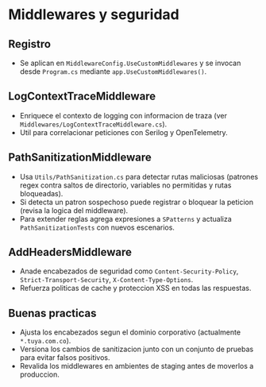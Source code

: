 # Middlewares y seguridad

## Registro
- Se aplican en `MiddlewareConfig.UseCustomMiddlewares` y se invocan desde `Program.cs` mediante `app.UseCustomMiddlewares()`.

## LogContextTraceMiddleware
- Enriquece el contexto de logging con informacion de traza (ver `Middlewares/LogContextTraceMiddleware.cs`).
- Util para correlacionar peticiones con Serilog y OpenTelemetry.

## PathSanitizationMiddleware
- Usa `Utils/PathSanitization.cs` para detectar rutas maliciosas (patrones regex contra saltos de directorio, variables no permitidas y rutas bloqueadas).
- Si detecta un patron sospechoso puede registrar o bloquear la peticion (revisa la logica del middleware).
- Para extender reglas agrega expresiones a `SPatterns` y actualiza `PathSanitizationTests` con nuevos escenarios.

## AddHeadersMiddleware
- Anade encabezados de seguridad como `Content-Security-Policy`, `Strict-Transport-Security`, `X-Content-Type-Options`.
- Refuerza politicas de cache y proteccion XSS en todas las respuestas.

## Buenas practicas
- Ajusta los encabezados segun el dominio corporativo (actualmente `*.tuya.com.co`).
- Versiona los cambios de sanitizacion junto con un conjunto de pruebas para evitar falsos positivos.
- Revalida los middlewares en ambientes de staging antes de moverlos a produccion.
